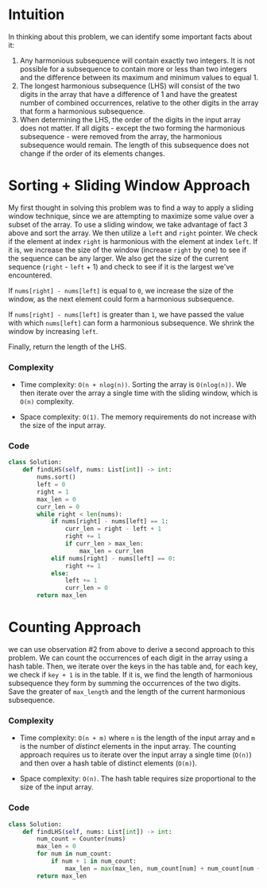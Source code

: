# Intuition
<!-- Describe your first thoughts on how to solve this problem. -->
In thinking about this problem, we can identify some important facts about it:
1. Any harmonious subsequence will contain exactly two integers. It is not possible for a subsequence to contain more or less than two integers and the difference between its maximum
  and minimum values to equal 1.
2. The longest harmonious subsequence (LHS) will consist of the two digits in the array that have a difference of 1 and have the greatest number of combined occurrences, relative to
   the other digits in the array that form a harmonious subsequence.
3. When determining the LHS, the order of the digits in the input array does not matter. If all digits - except the two forming the harmonious subsequence -  were removed
   from the array, the harmonious subsequence would remain. The length of this subsequence does not change if the order of its elements changes.

# Sorting + Sliding Window Approach
My first thought in solving this problem was to find a way to apply a sliding window technique, since we are attempting to maximize some value
over a subset of the array. To use a sliding window, we take advantage of fact 3 above and sort the array. We then utilize a `left` and `right` pointer. We check if the
element at index `right` is harmonious with the element at index `left`. If it is, we increase the size of the window (increase `right` by one) to see if the sequence can be
any larger. We also get the size of the current sequence (`right` - `left` + 1) and check to see if it is the largest we've encountered.

If `nums[right] - nums[left]` is equal to `0`, we increase the size of the window, as the next element could form a harmonious subsequence.

If `nums[right] - nums[left]` is greater than `1`, we have passed the value with which `nums[left]` can form a harmonious subsequence. We shrink the window by increasing `left`.

Finally, return the length of the LHS.


### Complexity
- Time complexity: `O(n + nlog(n))`. Sorting the array is `O(nlog(n))`. We then iterate over the array a single time with the sliding window, which is `O(n)` complexity.
<!-- Add your time complexity here, e.g. $$O(n)$$ -->

- Space complexity: `O(1)`. The memory requirements do not increase with the size of the input array.
<!-- Add your space complexity here, e.g. $$O(n)$$ -->

### Code
```python
class Solution:
    def findLHS(self, nums: List[int]) -> int:
        nums.sort()
        left = 0
        right = 1
        max_len = 0
        curr_len = 0
        while right < len(nums):
            if nums[right] - nums[left] == 1:
                curr_len = right - left + 1
                right += 1
                if curr_len > max_len:
                    max_len = curr_len
            elif nums[right] - nums[left] == 0:
                right += 1
            else:
                left += 1
                curr_len = 0
        return max_len
```

# Counting Approach
<!-- Describe your approach to solving the problem. -->
we can use observation #2 from above to derive a second approach to this problem. We can count the occurrences of each digit in the array using a hash table.
Then, we iterate over the keys in the has table and, for each key, we check if `key + 1` is in the table. If it is, we find the length of harmonious subsequence they
form by summing the occurrences of the two digits. Save the greater of `max_length` and the length of the current harmonious subsequence.

### Complexity
- Time complexity: `O(n + m)` where `n` is the length of the input array and `m` is the number of *distinct* elements in the input array.
  The counting approach requires us to iterate over the input array a single time (`O(n)`) and then over a hash table of distinct elements (`O(m)`).
<!-- Add your time complexity here, e.g. $$O(n)$$ -->

- Space complexity: `O(n)`. The hash table requires size proportional to the size of the input array.
<!-- Add your space complexity here, e.g. $$O(n)$$ -->

### Code
```python
class Solution:
    def findLHS(self, nums: List[int]) -> int:
        num_count = Counter(nums)
        max_len = 0
        for num in num_count:
            if num + 1 in num_count:
                max_len = max(max_len, num_count[num] + num_count[num + 1])
        return max_len
```
